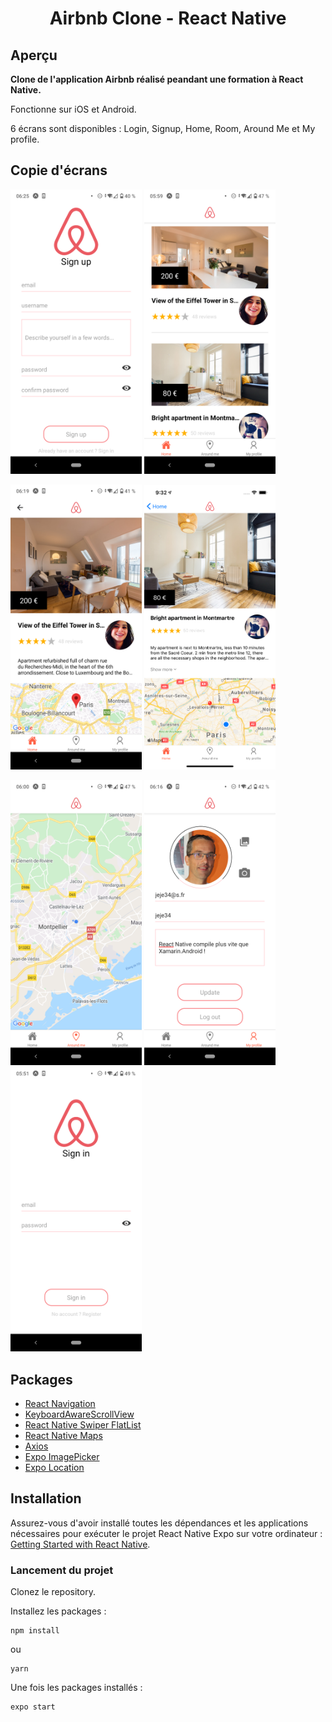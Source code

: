 <h1 align="center">
	Airbnb Clone - React Native
</h1>

## Aperçu

**Clone de l'application Airbnb réalisé peandant une formation à React Native.**

Fonctionne sur iOS et Android.

6 écrans sont disponibles : Login, Signup, Home, Room, Around Me et My profile.

## Copie d'écrans

<img
		width="210"
		alt="Capture 1"
		src="https://github.com/jeje034/le-reacteur-airbnb-react-native/blob/main/assets/Screenshot_SignUp.png">
<img
		width="210"
		alt="Capture 2"
		src="https://github.com/jeje034/le-reacteur-airbnb-react-native/blob/main/assets/Screenshot_Home.png">

<img
		width="210"
		alt="Capture 3 petit écran"
		src="https://github.com/jeje034/le-reacteur-airbnb-react-native/blob/main/assets/Screenshot_Room.png">
<img
		width="210"
		alt="Capture 3 grand écran"
		src="https://github.com/jeje034/le-reacteur-airbnb-react-native/blob/main/assets/Screenshot_RoomOnBigScreen.png">

<img
		width="210"
		alt="Capture 4"
		src="https://github.com/jeje034/le-reacteur-airbnb-react-native/blob/main/assets/Screenshot_AroudMe.png">
<img
		width="210"
		alt="Capture 5"
		src="https://github.com/jeje034/le-reacteur-airbnb-react-native/blob/main/assets/Screenshot_MyProfile.png">
<img
		width="210"
		alt="Capture 6"
		src="https://github.com/jeje034/le-reacteur-airbnb-react-native/blob/main/assets/Screenshot_SignIn.png">

## Packages

-   [React Navigation](https://reactnavigation.org/)
-   [KeyboardAwareScrollView](https://github.com/APSL/react-native-keyboard-aware-scroll-view)
-   [React Native Swiper FlatList](https://www.npmjs.com/package/react-native-swiper-flatlist)
-   [React Native Maps](https://github.com/react-native-community/react-native-maps)
-   [Axios](https://github.com/axios/axios)
-   [Expo ImagePicker](https://docs.expo.io/versions/latest/sdk/imagepicker/)
-   [Expo Location](https://docs.expo.io/versions/latest/sdk/location/)

## Installation

Assurez-vous d'avoir installé toutes les dépendances et les applications nécessaires pour exécuter le projet React Native Expo sur votre ordinateur : [Getting Started with React Native](https://facebook.github.io/react-native/docs/getting-started).

### Lancement du projet

Clonez le repository.

Installez les packages :

```
npm install
```

ou

```
yarn
```

Une fois les packages installés :

```bash
expo start
```
